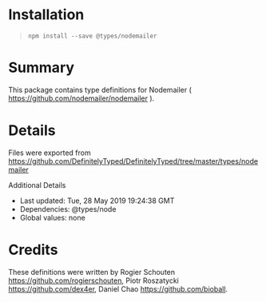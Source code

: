 # Installation
> `npm install --save @types/nodemailer`

# Summary
This package contains type definitions for Nodemailer ( https://github.com/nodemailer/nodemailer ).

# Details
Files were exported from https://github.com/DefinitelyTyped/DefinitelyTyped/tree/master/types/nodemailer

Additional Details
 * Last updated: Tue, 28 May 2019 19:24:38 GMT
 * Dependencies: @types/node
 * Global values: none

# Credits
These definitions were written by Rogier Schouten <https://github.com/rogierschouten>, Piotr Roszatycki <https://github.com/dex4er>, Daniel Chao <https://github.com/bioball>.
